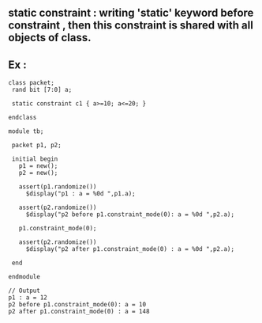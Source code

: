## static constraint : writing 'static' keyword before constraint , then this constraint is shared with all objects of class.

## Ex :
 ```
class packet;
  rand bit [7:0] a;
  
  static constraint c1 { a>=10; a<=20; }
  
endclass

module tb;
  
  packet p1, p2;
  
  initial begin
    p1 = new();
    p2 = new();
    
    assert(p1.randomize())
      $display("p1 : a = %0d ",p1.a);
    
    assert(p2.randomize())
      $display("p2 before p1.constraint_mode(0): a = %0d ",p2.a);
    
    p1.constraint_mode(0);
    
    assert(p2.randomize())
      $display("p2 after p1.constraint_mode(0) : a = %0d ",p2.a);
    
  end
  
endmodule

// Output
p1 : a = 12 
p2 before p1.constraint_mode(0): a = 10 
p2 after p1.constraint_mode(0) : a = 148
```



